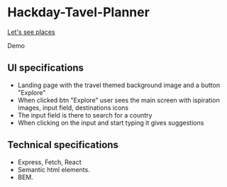 # Hackday-Tavel-Planner
[Let's see places]()

Demo

## UI specifications
* Landing page with the travel themed background image and a button "Explore"
* When clicked btn "Explore" user sees the main screen with ispiration images, input field, destinations icons
* The input field is there to search for a country
* When clicking on the input and start typing it gives suggestions

## Technical specifications
* Express, Fetch, React
* Semantic html elements.
* BEM.
